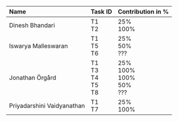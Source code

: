 | Name                       | Task ID                            | Contribution in %                         |
| :------------------------- | :--------------------------------- | :---------------------------------------- |
| Dinesh Bhandari            | T1 <br> T2                         | 25% <br> 100%                             |
| Iswarya Malleswaran        | T1 <br> T5 <br> T6                 | 25% <br> 50% <br> ???                     |
| Jonathan Örgård            | T1 <br> T3 <br> T4 <br> T5 <br> T8 | 25% <br> 100% <br> 100% <br> 50% <br> ??? |
| Priyadarshini Vaidyanathan | T1 <br> T7                         | 25% <br> 100%                             |
